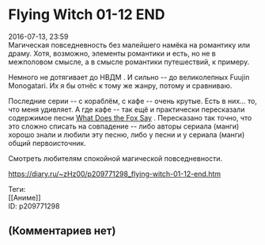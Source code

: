 Flying Witch 01-12 END
======================

  
2016-07-13, 23:59  
 Магическая повседневность без малейшего намёка на романтику или драму. Хотя, возможно, элементы романтики и есть, но не в межполовом смысле, а в смысле романтики путешествий, к примеру.   
   
 Немного не дотягивает до   НВДМ   . И сильно -- до великолепных Fuujin Monogatari. Их я бы отнёс к тому же жанру, потому и сравниваю.   
   
 Последние серии -- с кораблём, с кафе -- очень крутые. Есть в них... то, что меня удивляет. А где кафе -- так ещё и практически пересказали содержимое песни  [What Does the Fox Say](https://www.youtube.com/watch?v=-z2SEVeezWs)  . Пересказано так точно, что это сложно списать на совпадение -- либо авторы сериала (манги) хорошо знали и любили эту песню, либо у песни и у сериала (манги) общий первоисточник.   
   
 Смотреть любителям спокойной магической повседневности.   
  
<https://diary.ru/~zHz00/p209771298_flying-witch-01-12-end.htm>  
  
Теги:  
[[Аниме]]  
ID: p209771298  


(Комментариев нет)
------------------